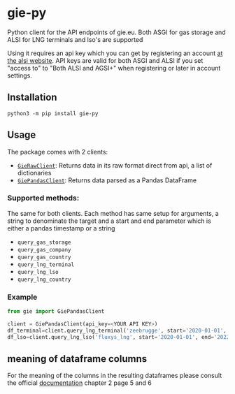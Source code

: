 # gie-py
Python client for the API endpoints of gie.eu. Both ASGI for gas storage and ALSI for LNG terminals and lso's are supported

Using it requires an api key which you can get by registering an account [at the alsi website](https://alsi.gie.eu/#/api).
API keys are valid for both ASGI and ALSI if you set "access to" to "Both ALSI and AGSI+" when registering or later in account settings.

## Installation
`python3 -m pip install gie-py`

## Usage
The package comes with 2 clients:
- [`GieRawClient`](#GieRawClient): Returns data in its raw format direct from api, a list of dictionaries 
- [`GiePandasClient`](#GiePandasClient): Returns data parsed as a Pandas DataFrame

### Supported methods:
The same for both clients. Each method has same setup for arguments, a string to denominate the target 
and a start and end parameter which is either a pandas timestamp or a string
* ```query_gas_storage```
* ```query_gas_company```
* ```query_gas_country```
* ```query_lng_terminal```
* ```query_lng_lso```
* ```query_lng_country```

### Example
```python
from gie import GiePandasClient

client = GiePandasClient(api_key=<YOUR API KEY>)
df_terminal=client.query_lng_terminal('zeebrugge', start='2020-01-01', end='2022-07-10')
df_lso=client.query_lng_lso('fluxys_lng', start='2020-01-01', end='2022-07-10')
```

## meaning of dataframe columns
For the meaning of the columns in the resulting dataframes please consult the official [documentation](https://alsi.gie.eu/GIE_API_documentation_v007.pdf) chapter 2 page 5 and 6